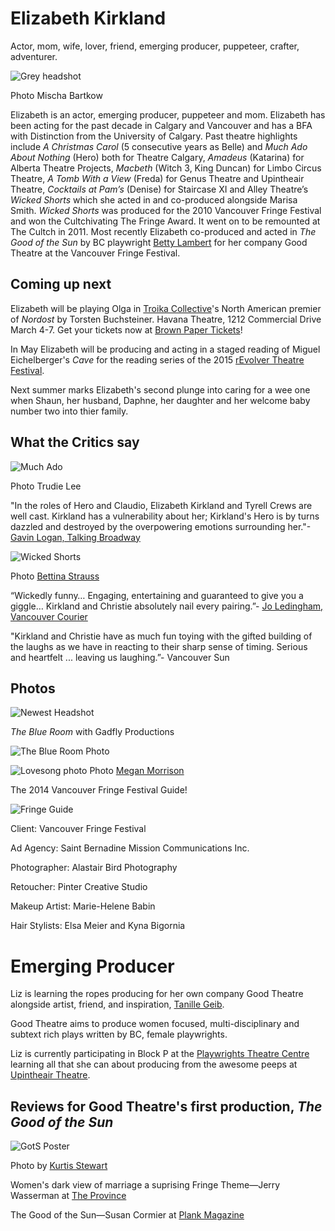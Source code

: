 Elizabeth Kirkland
==================

Actor, mom, wife, lover, friend, emerging producer, puppeteer, crafter, adventurer.

![Grey headshot](/images/headshot-grey.jpg)

Photo Mischa Bartkow

Elizabeth is an actor, emerging producer, puppeteer and mom. Elizabeth has been acting for the past decade in Calgary and Vancouver and has a BFA with Distinction from the University of Calgary. Past theatre highlights include *A Christmas Carol* (5 consecutive years as Belle) and *Much Ado About Nothing* (Hero) both for Theatre Calgary, *Amadeus* (Katarina) for Alberta Theatre Projects, *Macbeth* (Witch 3, King Duncan) for Limbo Circus Theatre, *A Tomb With a View* (Freda) for Genus Theatre and Upintheair Theatre, *Cocktails at Pam’s* (Denise) for Staircase XI and Alley Theatre’s *Wicked Shorts* which she acted in and co-produced alongside Marisa Smith. *Wicked Shorts* was produced for the 2010 Vancouver Fringe Festival and won the Cultchivating The Fringe Award. It went on to be remounted at The Cultch in 2011. Most recently Elizabeth co-produced and acted in *The Good of the Sun* by BC playwright [Betty Lambert](http://www.bettylambert.ca/index.htm) for her company Good Theatre at the Vancouver Fringe Festival.

Coming up next
--------------

Elizabeth will be playing Olga in [Troika Collective](http://www.thetroikacollective.com/#!upcoming-production/cb3i)'s North American premier of *Nordost* by Torsten Buchsteiner. 
Havana Theatre, 1212 Commercial Drive
March 4-7.
Get your tickets now at [Brown Paper Tickets](http://nordost.brownpapertickets.com/)!

In May Elizabeth will be producing and acting in a staged reading of Miguel Eichelberger's *Cave* for the reading series of the 2015 [rEvolver Theatre Festival](http://www.upintheairtheatre.com/festival-about).

Next summer marks Elizabeth's second plunge into caring for a wee one when Shaun, her husband, Daphne, her daughter and her welcome baby number two into thier family. 

What the Critics say
--------------------

![Much Ado](/images/MuchAdo.jpg)

Photo Trudie Lee 

"In the roles of Hero and Claudio, Elizabeth Kirkland and Tyrell Crews are well cast. Kirkland has a vulnerability about her; Kirkland's Hero is by turns dazzled and destroyed by the overpowering emotions surrounding her."-[Gavin Logan, Talking Broadway](http://www.talkinbroadway.com/regional/canada/ca14.html)

![Wicked Shorts](/images/WickedShortsSignsOutside.jpg)

Photo [Bettina Strauss](http://best-foto.com/)

“Wickedly funny… Engaging, entertaining and guaranteed to give you a giggle… Kirkland and Christie absolutely nail every pairing.”- [Jo Ledingham, Vancouver Courier](http://www.vancourier.com/entertainment/short-plays-prove-wickedly-funny-1.390067)

"Kirkland and Christie have as much fun toying with the gifted building of the laughs as we have in reacting to their sharp sense of timing. Serious and heartfelt ... leaving us laughing.”- Vancouver Sun

Photos
------

![Newest Headshot](/images/LizKirkland.jpg)

*The Blue Room* with Gadfly Productions

![The Blue Room Photo](/images/TheBlueRoom.jpg)

![Lovesong photo](/images/Lovesongphoto.jpg)
Photo [Megan Morrison](http://www.opaleyephotography.com/)

The 2014 Vancouver Fringe Festival Guide!

![Fringe Guide](/images/FringeGuidePhoto.jpg)

Client: Vancouver Fringe Festival

Ad Agency: Saint Bernadine Mission Communications Inc.

Photographer: Alastair Bird Photography

Retoucher: Pinter Creative Studio

Makeup Artist: Marie-Helene Babin 

Hair Stylists: Elsa Meier and Kyna Bigornia

Emerging Producer
=================

Liz is learning the ropes producing for her own company Good Theatre alongside artist, friend, and inspiration, [Tanille Geib](http://www.tanillegeib.ca/). 

Good Theatre aims to produce women focused, multi-disciplinary and subtext rich plays written by BC, female playwrights.

Liz is currently participating in Block P at the [Playwrights Theatre Centre](http://www.playwrightstheatre.com/programs/writers-blocks/) learning all that she can about producing from the awesome peeps at [Upintheair Theatre](http://www.upintheairtheatre.com/). 

Reviews for Good Theatre's first production, *The Good of the Sun*
-----------------------------------------------------------------

![GotS Poster](/images/GotSPoster.jpg)

Photo by [Kurtis Stewart](http://kurtisstewart.com/)

Women's dark view of marriage a suprising Fringe Theme—Jerry Wasserman at [The Province](http://blogs.theprovince.com/2014/09/11/theatre-review-womens-dark-view-of-marriage-a-surprising-fringe-theme/)

The Good of the Sun—Susan Cormier at [Plank Magazine](http://plankmagazine.com/review/good-sun)
